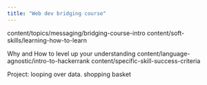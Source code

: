```yaml
---
title: "Web dev bridging course"
---
```


content/topics/messaging/bridging-course-intro
content/soft-skills/learning-how-to-learn

Why and How to level up your understanding
content/language-agnostic/intro-to-hackerrank
content/specific-skill-success-criteria


Project: looping over data. shopping basket
